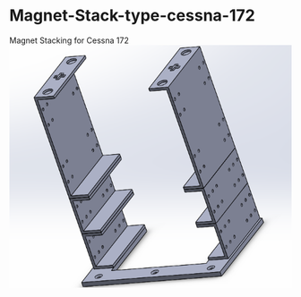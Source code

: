 # Magnet-Stack-type-cessna-172
Magnet Stacking for Cessna 172
<img src="https://github.com/kkr0kk/Magnet-Stack-type-cessna-172/blob/main/images/magnet%20stack%203D.png?raw=true" />
